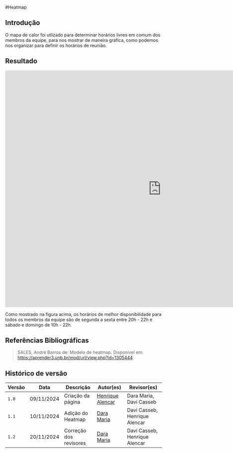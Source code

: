 #Heatmap

## Introdução

O mapa de calor foi utlizado para determinar horários livres em comum dos membros da equipe, para nos mostrar de maneira gráfica, como podemos nos organizar para definir os horários de reunião.

## Resultado

<center>

<iframe width="1000" height="760" src="https://docs.google.com/spreadsheets/d/1b-4iCg6ySvwy8x9Vl3PxhhU6ZmzsaeKH1VO9g_Wmm70/edit?gid=96807035#gid=96807035" title="Heatmap Grupo 03" frameborder="0" allow="accelerometer; autoplay; clipboard-write; encrypted-media; gyroscope; picture-in-picture; web-share" referrerpolicy="strict-origin-when-cross-origin" allowfullscreen></iframe>

</center>

Como mostrado na figura acima, os horários de melhor disponibilidade para todos os membros da equipe são de segunda a sexta entre 20h - 22h e sábado e domingo de 10h - 22h.

## Referências Bibliográficas

> SALES, André Barros de: Modelo de heatmap. Disponível em: <a href="https://aprender3.unb.br/mod/url/view.php?id=1305444" target="_blank">https://aprender3.unb.br/mod/url/view.php?id=1305444</a>

## Histórico de versão

| Versão | Data       | Descrição                                | Autor(es)                                                                                       | Revisor(es)                                                                                                                                    |
| ------ | ---------- | ---------------------------------------- | ----------------------------------------------------------------------------------------------- | ---------------------------------------------------------------------------------------------------------------------------------------------- |
| `1.0`  | 09/11/2024 | Criação da página                     | [Henrique Alencar](https://github.com/henryqma) | Dara Maria, Davi Casseb |
| `1.1`  | 10/11/2024 | Adição do Heatmap                    | [Dara Maria](https://github.com/daramariabs) | Davi Casseb, Henrique Alencar |
| `1.2`  | 20/11/2024 | Correção dos revisores                    | [Dara Maria](https://github.com/daramariabs) | Davi Casseb, Henrique Alencar |
